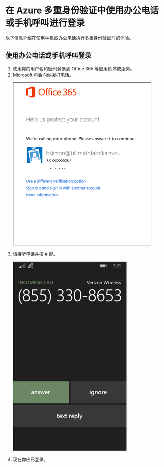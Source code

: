 
<properties 
	pageTitle="在 Azure Multi-Factor Authentication 中使用办公电话或手机呼叫进行登录" 
	description="本页介绍用户如何使用手机登录。" 
	services="multi-factor-authentication" 
	documentationCenter="" 
	authors="billmath" 
	manager="stevenpo" 
	editor="curtland"/>

<tags
	ms.service="multi-factor-authentication"
	ms.workload="identity"
	ms.tgt_pltfrm="na"
	ms.devlang="na"
	ms.topic="article"
	ms.date="08/04/2016"
	wacn.date="09/19/2016"
	ms.author="kgremban"/>

# 在 Azure 多重身份验证中使用办公电话或手机呼叫进行登录

以下信息介绍在使用手机或办公电话执行多重身份验证时的体验。

## 使用办公电话或手机呼叫登录

<ol>

<li>使用你的用户名和密码登录到 Office 365 等应用程序或服务。</li>
<li>Microsoft 将会向你拨打电话。</li>


![Setup](./media/multi-factor-authentication-end-user-signin-phone/call.png)

<li>请接听电话并按 # 键。</li>

![Setup](./media/multi-factor-authentication-end-user-signin-phone/phone.png)


<li>现在你应已登录。</li>








 

<!---HONumber=Mooncake_0912_2016-->